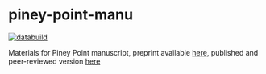 # piney-point-manu

[![databuild](https://github.com/tbep-tech/piney-point-manu/workflows/databuild/badge.svg)](https://github.com/tbep-tech/piney-point-manu/actions)

Materials for Piney Point manuscript, preprint available [here](https://eartharxiv.org/repository/view/2995/), published and peer-reviewed version [here](https://doi.org/10.1016/j.marpolbul.2022.113598)
